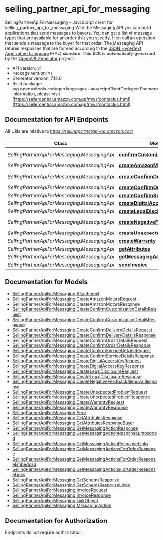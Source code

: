 # selling_partner_api_for_messaging

SellingPartnerApiForMessaging - JavaScript client for selling_partner_api_for_messaging
With the Messaging API you can build applications that send messages to buyers. You can get a list of message types that are available for an order that you specify, then call an operation that sends a message to the buyer for that order. The Messaging API returns responses that are formed according to the <a href=https://tools.ietf.org/html/draft-kelly-json-hal-08>JSON Hypertext Application Language</a> (HAL) standard.
This SDK is automatically generated by the [OpenAPI Generator](https://openapi-generator.tech) project:

- API version: v1
- Package version: v1
- Generator version: 7.12.0
- Build package: org.openapitools.codegen.languages.JavascriptClientCodegen
For more information, please visit [https://sellercentral.amazon.com/gp/mws/contactus.html](https://sellercentral.amazon.com/gp/mws/contactus.html)

## Documentation for API Endpoints

All URIs are relative to *https://sellingpartnerapi-na.amazon.com*

Class | Method | HTTP request | Description
------------ | ------------- | ------------- | -------------
*SellingPartnerApiForMessaging.MessagingApi* | [**confirmCustomizationDetails**](docs/MessagingApi.md#confirmCustomizationDetails) | **POST** /messaging/v1/orders/{amazonOrderId}/messages/confirmCustomizationDetails | 
*SellingPartnerApiForMessaging.MessagingApi* | [**createAmazonMotors**](docs/MessagingApi.md#createAmazonMotors) | **POST** /messaging/v1/orders/{amazonOrderId}/messages/amazonMotors | 
*SellingPartnerApiForMessaging.MessagingApi* | [**createConfirmDeliveryDetails**](docs/MessagingApi.md#createConfirmDeliveryDetails) | **POST** /messaging/v1/orders/{amazonOrderId}/messages/confirmDeliveryDetails | 
*SellingPartnerApiForMessaging.MessagingApi* | [**createConfirmOrderDetails**](docs/MessagingApi.md#createConfirmOrderDetails) | **POST** /messaging/v1/orders/{amazonOrderId}/messages/confirmOrderDetails | 
*SellingPartnerApiForMessaging.MessagingApi* | [**createConfirmServiceDetails**](docs/MessagingApi.md#createConfirmServiceDetails) | **POST** /messaging/v1/orders/{amazonOrderId}/messages/confirmServiceDetails | 
*SellingPartnerApiForMessaging.MessagingApi* | [**createDigitalAccessKey**](docs/MessagingApi.md#createDigitalAccessKey) | **POST** /messaging/v1/orders/{amazonOrderId}/messages/digitalAccessKey | 
*SellingPartnerApiForMessaging.MessagingApi* | [**createLegalDisclosure**](docs/MessagingApi.md#createLegalDisclosure) | **POST** /messaging/v1/orders/{amazonOrderId}/messages/legalDisclosure | 
*SellingPartnerApiForMessaging.MessagingApi* | [**createNegativeFeedbackRemoval**](docs/MessagingApi.md#createNegativeFeedbackRemoval) | **POST** /messaging/v1/orders/{amazonOrderId}/messages/negativeFeedbackRemoval | 
*SellingPartnerApiForMessaging.MessagingApi* | [**createUnexpectedProblem**](docs/MessagingApi.md#createUnexpectedProblem) | **POST** /messaging/v1/orders/{amazonOrderId}/messages/unexpectedProblem | 
*SellingPartnerApiForMessaging.MessagingApi* | [**createWarranty**](docs/MessagingApi.md#createWarranty) | **POST** /messaging/v1/orders/{amazonOrderId}/messages/warranty | 
*SellingPartnerApiForMessaging.MessagingApi* | [**getAttributes**](docs/MessagingApi.md#getAttributes) | **GET** /messaging/v1/orders/{amazonOrderId}/attributes | 
*SellingPartnerApiForMessaging.MessagingApi* | [**getMessagingActionsForOrder**](docs/MessagingApi.md#getMessagingActionsForOrder) | **GET** /messaging/v1/orders/{amazonOrderId} | 
*SellingPartnerApiForMessaging.MessagingApi* | [**sendInvoice**](docs/MessagingApi.md#sendInvoice) | **POST** /messaging/v1/orders/{amazonOrderId}/messages/invoice | 


## Documentation for Models

 - [SellingPartnerApiForMessaging.Attachment](docs/Attachment.md)
 - [SellingPartnerApiForMessaging.CreateAmazonMotorsRequest](docs/CreateAmazonMotorsRequest.md)
 - [SellingPartnerApiForMessaging.CreateAmazonMotorsResponse](docs/CreateAmazonMotorsResponse.md)
 - [SellingPartnerApiForMessaging.CreateConfirmCustomizationDetailsRequest](docs/CreateConfirmCustomizationDetailsRequest.md)
 - [SellingPartnerApiForMessaging.CreateConfirmCustomizationDetailsResponse](docs/CreateConfirmCustomizationDetailsResponse.md)
 - [SellingPartnerApiForMessaging.CreateConfirmDeliveryDetailsRequest](docs/CreateConfirmDeliveryDetailsRequest.md)
 - [SellingPartnerApiForMessaging.CreateConfirmDeliveryDetailsResponse](docs/CreateConfirmDeliveryDetailsResponse.md)
 - [SellingPartnerApiForMessaging.CreateConfirmOrderDetailsRequest](docs/CreateConfirmOrderDetailsRequest.md)
 - [SellingPartnerApiForMessaging.CreateConfirmOrderDetailsResponse](docs/CreateConfirmOrderDetailsResponse.md)
 - [SellingPartnerApiForMessaging.CreateConfirmServiceDetailsRequest](docs/CreateConfirmServiceDetailsRequest.md)
 - [SellingPartnerApiForMessaging.CreateConfirmServiceDetailsResponse](docs/CreateConfirmServiceDetailsResponse.md)
 - [SellingPartnerApiForMessaging.CreateDigitalAccessKeyRequest](docs/CreateDigitalAccessKeyRequest.md)
 - [SellingPartnerApiForMessaging.CreateDigitalAccessKeyResponse](docs/CreateDigitalAccessKeyResponse.md)
 - [SellingPartnerApiForMessaging.CreateLegalDisclosureRequest](docs/CreateLegalDisclosureRequest.md)
 - [SellingPartnerApiForMessaging.CreateLegalDisclosureResponse](docs/CreateLegalDisclosureResponse.md)
 - [SellingPartnerApiForMessaging.CreateNegativeFeedbackRemovalResponse](docs/CreateNegativeFeedbackRemovalResponse.md)
 - [SellingPartnerApiForMessaging.CreateUnexpectedProblemRequest](docs/CreateUnexpectedProblemRequest.md)
 - [SellingPartnerApiForMessaging.CreateUnexpectedProblemResponse](docs/CreateUnexpectedProblemResponse.md)
 - [SellingPartnerApiForMessaging.CreateWarrantyRequest](docs/CreateWarrantyRequest.md)
 - [SellingPartnerApiForMessaging.CreateWarrantyResponse](docs/CreateWarrantyResponse.md)
 - [SellingPartnerApiForMessaging.Error](docs/Error.md)
 - [SellingPartnerApiForMessaging.GetAttributesResponse](docs/GetAttributesResponse.md)
 - [SellingPartnerApiForMessaging.GetAttributesResponseBuyer](docs/GetAttributesResponseBuyer.md)
 - [SellingPartnerApiForMessaging.GetMessagingActionResponse](docs/GetMessagingActionResponse.md)
 - [SellingPartnerApiForMessaging.GetMessagingActionResponseEmbedded](docs/GetMessagingActionResponseEmbedded.md)
 - [SellingPartnerApiForMessaging.GetMessagingActionResponseLinks](docs/GetMessagingActionResponseLinks.md)
 - [SellingPartnerApiForMessaging.GetMessagingActionsForOrderResponse](docs/GetMessagingActionsForOrderResponse.md)
 - [SellingPartnerApiForMessaging.GetMessagingActionsForOrderResponseEmbedded](docs/GetMessagingActionsForOrderResponseEmbedded.md)
 - [SellingPartnerApiForMessaging.GetMessagingActionsForOrderResponseLinks](docs/GetMessagingActionsForOrderResponseLinks.md)
 - [SellingPartnerApiForMessaging.GetSchemaResponse](docs/GetSchemaResponse.md)
 - [SellingPartnerApiForMessaging.GetSchemaResponseLinks](docs/GetSchemaResponseLinks.md)
 - [SellingPartnerApiForMessaging.InvoiceRequest](docs/InvoiceRequest.md)
 - [SellingPartnerApiForMessaging.InvoiceResponse](docs/InvoiceResponse.md)
 - [SellingPartnerApiForMessaging.LinkObject](docs/LinkObject.md)
 - [SellingPartnerApiForMessaging.MessagingAction](docs/MessagingAction.md)


## Documentation for Authorization

Endpoints do not require authorization.

